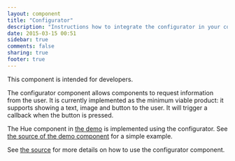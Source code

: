 ```yaml
---
layout: component
title: "Configurator"
description: "Instructions how to integrate the configurator in your components."
date: 2015-03-15 00:51
sidebar: true
comments: false
sharing: true
footer: true
---
```


<p class='note'>
This component is intended for developers.
</p>

The configurator component allows components to request information from the user. It is currently implemented as the minimum viable product: it supports showing a text, image and button to the user. It will trigger a callback when the button is pressed.

The Hue component in [the demo](/demo) is implemented using the configurator. See [the source of the demo component](https://github.com/balloob/home-assistant/blob/master/homeassistant/components/demo.py#L72) for a simple example.

See [the source](https://github.com/balloob/home-assistant/blob/master/homeassistant/components/configurator.py#L39) for more details on how to use the configurator component.
